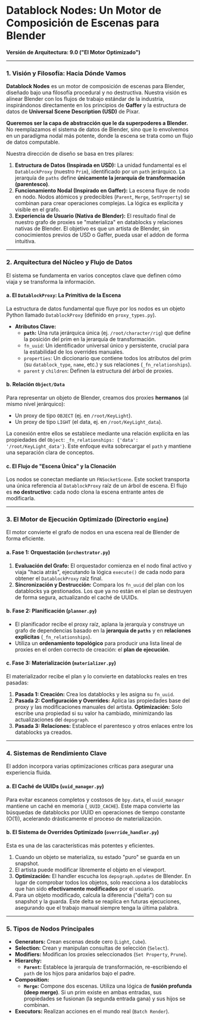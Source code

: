 # Datablock Nodes: Un Motor de Composición de Escenas para Blender

**Versión de Arquitectura: 9.0 ("El Motor Optimizado")**

---

### 1. Visión y Filosofía: Hacia Dónde Vamos

**Datablock Nodes** es un motor de composición de escenas para Blender, diseñado bajo una filosofía procedural y no destructiva. Nuestra visión es alinear Blender con los flujos de trabajo estándar de la industria, inspirándonos directamente en los principios de **Gaffer** y la estructura de datos de **Universal Scene Description (USD)** de Pixar.

**Queremos ser la capa de abstracción que le da superpoderes a Blender.** No reemplazamos el sistema de datos de Blender, sino que lo envolvemos en un paradigma nodal más potente, donde la escena se trata como un flujo de datos computable.

Nuestra dirección de diseño se basa en tres pilares:

1.  **Estructura de Datos (Inspirada en USD):** La unidad fundamental es el `DatablockProxy` (nuestro `Prim`), identificado por un `path` jerárquico. La jerarquía de `paths` define **únicamente la jerarquía de transformación (parentesco)**.
2.  **Funcionamiento Nodal (Inspirado en Gaffer):** La escena fluye de nodo en nodo. Nodos atómicos y predecibles (`Parent`, `Merge`, `SetProperty`) se combinan para crear operaciones complejas. La lógica es explícita y visible en el grafo.
3.  **Experiencia de Usuario (Nativa de Blender):** El resultado final de nuestro grafo de proxies se "materializa" en datablocks y relaciones nativas de Blender. El objetivo es que un artista de Blender, sin conocimientos previos de USD o Gaffer, pueda usar el addon de forma intuitiva.

---

### 2. Arquitectura del Núcleo y Flujo de Datos

El sistema se fundamenta en varios conceptos clave que definen cómo viaja y se transforma la información.

#### a. El `DatablockProxy`: La Primitiva de la Escena

La estructura de datos fundamental que fluye por los nodos es un objeto Python llamado `DatablockProxy` (definido en `proxy_types.py`).

- **Atributos Clave:**
    - **`path`:** Una ruta jerárquica única (ej. `/root/character/rig`) que define la posición del prim en la jerarquía de transformación.
    - `fn_uuid`: Un identificador universal único y persistente, crucial para la estabilidad de los overrides manuales.
    - `properties`: Un diccionario que contiene todos los atributos del prim (su `datablock_type`, `name`, etc.) y sus relaciones (`_fn_relationships`).
    - `parent` y `children`: Definen la estructura del árbol de proxies.

#### b. Relación `Object/Data`

Para representar un objeto de Blender, creamos dos proxies **hermanos** (al mismo nivel jerárquico):
- Un proxy de tipo `OBJECT` (ej. en `/root/KeyLight`).
- Un proxy de tipo `LIGHT` (el data, ej. en `/root/KeyLight_data`).

La conexión entre ellos se establece mediante una relación explícita en las propiedades del `Object`: `_fn_relationships: {'data': '/root/KeyLight_data'}`. Este enfoque evita sobrecargar el `path` y mantiene una separación clara de conceptos.

#### c. El Flujo de "Escena Única" y la Clonación

Los nodos se conectan mediante un `FNSocketScene`. Este socket transporta una única referencia al `DatablockProxy` raíz de un árbol de escena. El flujo es **no destructivo**: cada nodo clona la escena entrante antes de modificarla.

---

### 3. El Motor de Ejecución Optimizado (Directorio `engine`)

El motor convierte el grafo de nodos en una escena real de Blender de forma eficiente.

#### a. Fase 1: Orquestación (`orchestrator.py`)

1.  **Evaluación del Grafo:** El orquestador comienza en el nodo final activo y viaja "hacia atrás", ejecutando la lógica `execute()` de cada nodo para obtener el `DatablockProxy` raíz final.
2.  **Sincronización y Destrucción:** Compara los `fn_uuid` del plan con los datablocks ya gestionados. Los que ya no están en el plan se destruyen de forma segura, actualizando el caché de UUIDs.

#### b. Fase 2: Planificación (`planner.py`)

- El planificador recibe el proxy raíz, aplana la jerarquía y construye un grafo de dependencias basado en la **jerarquía de `paths`** y en **relaciones explícitas** (`_fn_relationships`).
- Utiliza un **ordenamiento topológico** para producir una lista lineal de proxies en el orden correcto de creación: el **plan de ejecución**.

#### c. Fase 3: Materialización (`materializer.py`)

El materializador recibe el plan y lo convierte en datablocks reales en tres pasadas:

1.  **Pasada 1: Creación:** Crea los datablocks y les asigna su `fn_uuid`.
2.  **Pasada 2: Configuración y Overrides:** Aplica las propiedades base del proxy y las modificaciones manuales del artista. **Optimización:** Solo escribe una propiedad si su valor ha cambiado, minimizando las actualizaciones del `depsgraph`.
3.  **Pasada 3: Relaciones:** Establece el parentesco y otros enlaces entre los datablocks ya creados.

---

### 4. Sistemas de Rendimiento Clave

El addon incorpora varias optimizaciones críticas para asegurar una experiencia fluida.

#### a. El Caché de UUIDs (`uuid_manager.py`)

Para evitar escaneos completos y costosos de `bpy.data`, el `uuid_manager` mantiene un caché en memoria (`_UUID_CACHE`). Este mapa convierte las búsquedas de datablocks por UUID en operaciones de tiempo constante (O(1)), acelerando drásticamente el proceso de materialización.

#### b. El Sistema de Overrides Optimizado (`override_handler.py`)

Esta es una de las características más potentes y eficientes.
1.  Cuando un objeto se materializa, su estado "puro" se guarda en un snapshot.
2.  El artista puede modificar libremente el objeto en el viewport.
3.  **Optimización:** El handler escucha los `depsgraph.updates` de Blender. En lugar de comprobar todos los objetos, solo reacciona a los datablocks que han sido **efectivamente modificados** por el usuario.
4.  Para un objeto modificado, calcula la diferencia ("delta") con su snapshot y la guarda. Este delta se reaplica en futuras ejecuciones, asegurando que el trabajo manual siempre tenga la última palabra.

---

### 5. Tipos de Nodos Principales

- **Generators:** Crean escenas desde cero (`Light`, `Cube`).
- **Selection:** Crean y manipulan consultas de selección (`Select`).
- **Modifiers:** Modifican los proxies seleccionados (`Set Property`, `Prune`).
- **Hierarchy:**
    - **`Parent`:** Establece la jerarquía de transformación, re-escribiendo el `path` de los hijos para anidarlos bajo el padre.
- **Composition:**
    - **`Merge`:** Compone dos escenas. Utiliza una lógica de **fusión profunda (deep merge)**. Si un prim existe en ambas entradas, sus propiedades se fusionan (la segunda entrada gana) y sus hijos se combinan.
- **Executors:** Realizan acciones en el mundo real (`Batch Render`).
